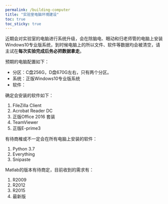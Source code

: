 ```yaml
---
permalink: /building-computer
title: "实验室电脑环境建设"
toc: true
toc_sticky: true
---
```


近期会对实验室的电脑进行系统升级，会在除脑电、眼动和归老师管的电脑上安装Windows10专业版系统，到时候电脑上的所以文件、软件等数据均会被清空，请主试在**每次实验完成后务必把数据拿走**。

预期的电脑配置如下：
- 分区：C盘256G，D盘670G左右，只有两个分区。
- 系统：正版Windows10专业版系统
- 软件：



确定会安装的软件如下：

1. FileZilla Client
2. Acrobat Reader DC
3. 正版Office 2016 套装
4. TeamViewer
5. 正版E-prime3

有待商榷或不一定会在所有电脑上安装的软件：

1. Python 3.7
2. Everything
3. Snipaste

Matlab的版本有待商定，目前收到的需求有：

1. R2009
2. R2012
3. R2015
4. 最新版